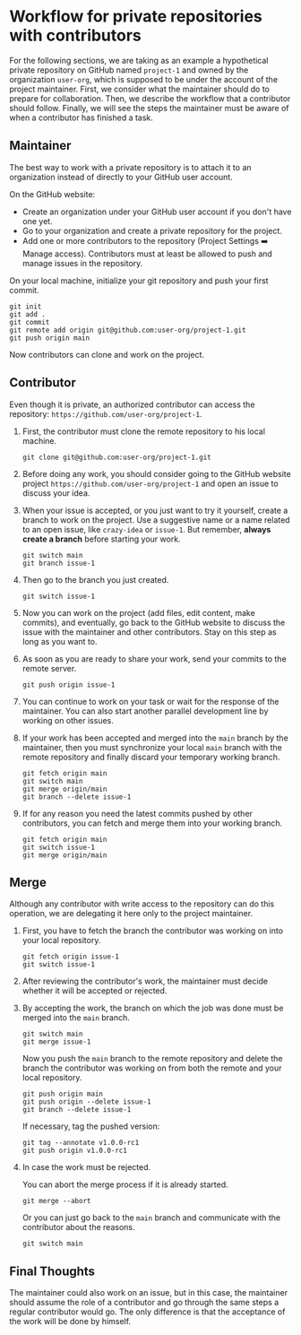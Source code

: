 # Workflow for private repositories with contributors

For the following sections, we are taking as an example a hypothetical private repository on GitHub named `project-1` and owned by the organization `user-org`, which is supposed to be under the account of the project maintainer. First, we consider what the maintainer should do to prepare for collaboration. Then, we describe the workflow that a contributor should follow. Finally, we will see the steps the maintainer must be aware of when a contributor has finished a task.

## Maintainer

The best way to work with a private repository is to attach it to an organization instead of directly to your GitHub user account.

On the GitHub website:

- Create an organization under your GitHub user account if you don't have one yet.
- Go to your organization and create a private repository for the project.
- Add one or more contributors to the repository (Project Settings :arrow_right: Manage access). Contributors must at least be allowed to push and manage issues in the repository.

On your local machine, initialize your git repository and push your first commit.

```
git init
git add .
git commit
git remote add origin git@github.com:user-org/project-1.git
git push origin main
```

Now contributors can clone and work on the project.

## Contributor

Even though it is private, an authorized contributor can access the repository: `https://github.com/user-org/project-1`.

1. First, the contributor must clone the remote repository to his local machine.

   ```
   git clone git@github.com:user-org/project-1.git
   ```

2. Before doing any work, you should consider going to the GitHub website project `https://github.com/user-org/project-1` and open an issue to discuss your idea.

3. When your issue is accepted, or you just want to try it yourself, create a branch to work on the project. Use a suggestive name or a name related to an open issue, like `crazy-idea` or `issue-1`. But remember, **always create a branch** before starting your work.

   ```
   git switch main
   git branch issue-1
   ```

4. Then go to the branch you just created.

   ```
   git switch issue-1
   ```

5. Now you can work on the project (add files, edit content, make commits), and eventually, go back to the GitHub website to discuss the issue with the maintainer and other contributors. Stay on this step as long as you want to.

6. As soon as you are ready to share your work, send your commits to the remote server.

   ```
   git push origin issue-1
   ```

7. You can continue to work on your task or wait for the response of the maintainer. You can also start another parallel development line by working on other issues.

8. If your work has been accepted and merged into the `main` branch by the maintainer, then you must synchronize your local `main` branch with the remote repository and finally discard your temporary working branch.

   ```
   git fetch origin main
   git switch main
   git merge origin/main
   git branch --delete issue-1
   ```

9. If for any reason you need the latest commits pushed by other contributors, you can fetch and merge them into your working branch.

   ```
   git fetch origin main
   git switch issue-1
   git merge origin/main
   ```

## Merge

Although any contributor with write access to the repository can do this operation, we are delegating it here only to the project maintainer.

1. First, you have to fetch the branch the contributor was working on into your local repository.

   ```
   git fetch origin issue-1
   git switch issue-1
   ```

2. After reviewing the contributor's work, the maintainer must decide whether it will be accepted or rejected.

3. By accepting the work, the branch on which the job was done must be merged into the `main` branch.

   ```
   git switch main
   git merge issue-1
   ```

   Now you push the `main` branch to the remote repository and delete the branch the contributor was working on from both the remote and your local repository.

   ```
   git push origin main
   git push origin --delete issue-1
   git branch --delete issue-1
   ```

   If necessary, tag the pushed version:

   ```
   git tag --annotate v1.0.0-rc1
   git push origin v1.0.0-rc1
   ```

4. In case the work must be rejected.

   You can abort the merge process if it is already started.

   ```
   git merge --abort
   ```

   Or you can just go back to the `main` branch and communicate with the contributor about the reasons.

   ```
   git switch main
   ```

## Final Thoughts

The maintainer could also work on an issue, but in this case, the maintainer should assume the role of a contributor and go through the same steps a regular contributor would go. The only difference is that the acceptance of the work will be done by himself.
